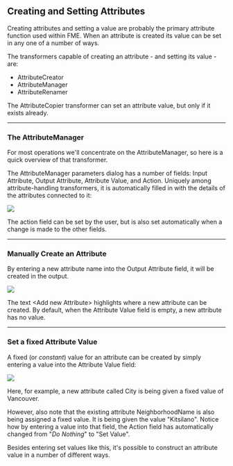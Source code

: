 ## Creating and Setting Attributes ##

Creating attributes and setting a value are probably the primary attribute function used within FME. When an attribute is created its value can be set in any one of a number of ways.

The transformers capable of creating an attribute - and setting its value - are:

- AttributeCreator
- AttributeManager
- AttributeRenamer

The AttributeCopier transformer can set an attribute value, but only if it exists already.

---

### The AttributeManager ###
For most operations we'll concentrate on the AttributeManager, so here is a quick overview of that transformer.

The AttributeManager parameters dialog has a number of fields: Input Attribute, Output Attribute, Attribute Value, and Action. Uniquely among attribute-handling transformers, it is automatically filled in with the details of the attributes connected to it:

![](./Images/Img5.13.AttributeManagerParameters.png)

The action field can be set by the user, but is also set automatically when a change is made to the other fields.

---

### Manually Create an Attribute ###
By entering a new attribute name into the Output Attribute field, it will be created in the output.

![](./Images/Img5.12.AttributeManagerCreateAttr.png)

The text <Add new Attribute\> highlights where a new attribute can be created. By default, when the Attribute Value field is empty, a new attribute has no value. 

---

### Set a fixed Attribute Value ###
A fixed (or *constant*) value for an attribute can be created by simply entering a value into the Attribute Value field:

![](./Images/Img5.14.AttributeManagerSetValues.png)

Here, for example, a new attribute called City is being given a fixed value of Vancouver.

However, also note that the existing attribute NeighborhoodName is also being assigned a fixed value. It is being given the value "Kitsilano". Notice how by entering a value into that field, the Action field has automatically changed from "*Do Nothing*" to "Set Value".

Besides entering set values like this, it's possible to construct an attribute value in a number of different ways.
